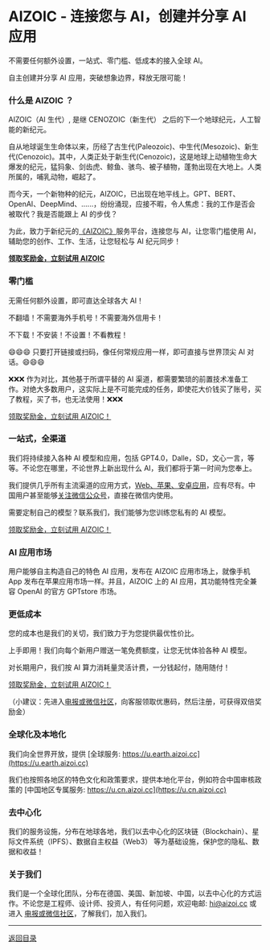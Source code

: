# AIZOIC - 连接您与 AI，创建并分享 AI 应用

不需要任何额外设置，一站式、零门槛、低成本的接入全球 AI。

自主创建并分享 AI 应用，突破想象边界，释放无限可能！

### 什么是 AIZOIC ？

AIZOIC（AI 生代）, 是继 CENOZOIC（新生代） 之后的下一个地球纪元，人工智能的新纪元。

自从地球诞生生命体以来，历经了古生代(Paleozoic)、中生代(Mesozoic)、新生代(Cenozoic)。其中，人类正处于新生代(Cenozoic)，这是地球上动植物生命大爆发的纪元，猛犸象、剑齿虎、鲸鱼、骇鸟、被子植物，蓬勃出现在大地上。人类所属的，哺乳动物，崛起了。

而今天，一个新物种的纪元，AIZOIC，已出现在地平线上。GPT、BERT、OpenAI、DeepMind、......，纷纷涌现，应接不暇，令人焦虑：我的工作是否会被取代？我是否能跟上 AI 的步伐？

为此，致力于新纪元的[《AIZOIC》](https://u.aizoi.cc)服务平台，连接您与 AI，让您零门槛使用 AI，辅助您的创作、工作、生活，让您轻松与 AI 纪元同步！

[**领取奖励金，立刻试用 AIZOIC**](https://u.aizoi.cc/#/pages/user-resource)

### 零门槛

无需任何额外设置，即可直达全球各大 AI！

不翻墙！不需要海外手机号！不需要海外信用卡！

不下载！不安装！不设置！不看教程！

😄😄😄 只要打开链接或扫码，像任何常规应用一样，即可直接与世界顶尖 AI 对话。😄😄😄

❌❌❌ 作为对比，其他基于所谓平替的 AI 渠道，都需要繁琐的前置技术准备工作。对绝大多数用户，这实际上是不可能完成的任务，即使花大价钱买了账号，买了教程，买了书，也无法使用！❌❌❌

[领取奖励金，立刻试用 AIZOIC！](https://u.aizoi.cc)

### 一站式，全渠道

我们将持续接入各种 AI 模型和应用，包括 GPT4.0，Dalle，SD，文心一言，等等。不论您在哪里，不论世界上新出现什么 AI，我们都将于第一时间为您奉上。

我们提供几乎所有主流渠道的应用方式，[Web、苹果、安卓应用](https://u.aizoi.cc/#/pages/user-resource)，应有尽有。中国用户甚至能够[关注微信公众号](https://u.aizoi.cc/#/pages/user-resource-detail?tagnow=weixin)，直接在微信内使用。

需要定制自己的模型？联系我们，我们能够为您训练您私有的 AI 模型。

[领取奖励金，立刻试用 AIZOIC！](https://u.aizoi.cc)

### AI 应用市场

用户能够自主构造自己的特色 AI 应用，发布在 AIZOIC 应用市场上，就像手机 App 发布在苹果应用市场一样。并且，AIZOIC 上的 AI 应用，其功能特性完全兼容 OpenAI 的官方 GPTstore 市场。

### 更低成本

您的成本也是我们的关切，我们致力于为您提供最优性价比。

上手即用！我们向每个新用户赠送一笔免费额度，让您无忧体验各种 AI 模型。

对长期用户，我们按 AI 算力消耗量灵活计费，一分钱起付，随用随付！

[领取奖励金，立刻试用 AIZOIC！](https://u.aizoi.cc)

（小建议：先进入[电报或微信社区](https://u.aizoi.cc/#/pages/user-resource)，向客服领取优惠码，然后注册，可获得双倍奖励金）

### 全球化及本地化

我们向全世界开放，提供 [全球服务: https://u.earth.aizoi.cc](https://u.earth.aizoi.cc)

我们也按照各地区的特色文化和政策要求，提供本地化平台，例如符合中国审核政策的 [中国地区专属服务: https://u.cn.aizoi.cc](https://u.cn.aizoi.cc)

### 去中心化

我们的服务设施，分布在地球各地，我们以去中心化的区块链（Blockchain）、星际文件系统（IPFS）、数据自主权益（Web3） 等为基础设施，保护您的隐私、数据和收益！

### 关于我们

我们是一个全球化团队，分布在德国、美国、新加坡、中国，以去中心化的方式运作。不论您是工程师、设计师、投资人，有任何问题，欢迎电邮: [hi@aizoi.cc](hi@aizoi.cc) 或进入 [电报或微信社区](https://u.aizoi.cc/#/pages/user-resource)，了解我们，加入我们。

---

[返回目录](./README.md)
